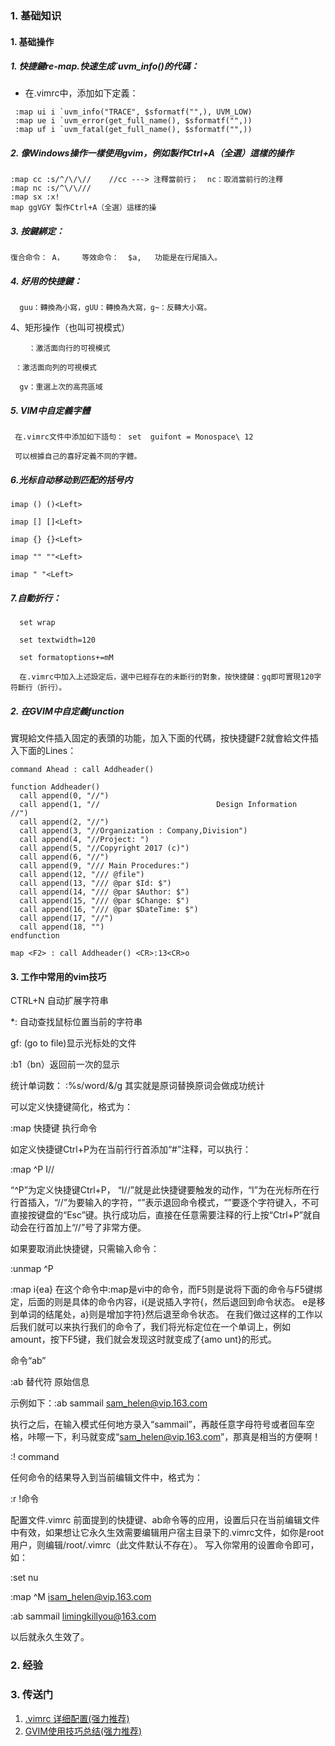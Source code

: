 ### 1. 基础知识
#### 1. 基础操作
##### 1. 快捷鍵re-map.快速生成`uvm_info()的代碼：
- 在.vimrc中，添加如下定義：
~~~
 :map ui i `uvm_info("TRACE", $sformatf("",), UVM_LOW)
 :map ue i `uvm_error(get_full_name(), $sformatf("",))
 :map uf i `uvm_fatal(get_full_name(), $sformatf("",))
~~~


##### 2. 像Windows操作一樣使用gvim，例如製作Ctrl+A（全選）這樣的操作
~~~
:map cc :s/^/\/\//    //cc ---> 注釋當前行；  nc：取消當前行的注釋
:map nc :s/^\/\///   
:map sx :x!
map ggVGY 製作Ctrl+A（全選）這樣的操
~~~

##### 3. 按鍵綁定：
~~~
復合命令： A，    等效命令：  $a,   功能是在行尾插入。
~~~

##### 4. 好用的快捷鍵：

      guu：轉換為小寫，gUU：轉換為大寫，g~：反轉大小寫。

  4、矩形操作（也叫可視模式）    

        ：激活面向行的可視模式    

     ：激活面向列的可視模式

      gv：重選上次的高亮區域

##### 5. VIM中自定義字體

     在.vimrc文件中添加如下語句： set  guifont = Monospace\ 12

     可以根據自己的喜好定義不同的字體。
##### 6.光标自动移动到匹配的括号内 
~~~
imap () ()<Left>
 
imap [] []<Left>
 
imap {} {}<Left>
 
imap "" ""<Left>
 
imap " "<Left>
~~~

##### 7.自動折行：

      set wrap

      set textwidth=120

      set formatoptions+=mM

      在.vimrc中加入上述設定后，選中已經存在的未斷行的對象，按快捷鍵：gq即可實現120字符斷行（折行）。

##### 2. 在GVIM中自定義function
實現給文件插入固定的表頭的功能，加入下面的代碼，按快捷鍵F2就會給文件插入下面的Lines：
~~~
command Ahead : call Addheader()
 
function Addheader()
  call append(0, "//")
  call append(1, "//                          Design Information                      //")
  call append(2, "//")
  call append(3, "//Organization : Company,Division")
  call append(4, "//Project: ")
  call append(5, "//Copyright 2017 (c)")
  call append(6, "//")
  call append(9, "/// Main Procedures:")
  call append(12, "/// @file")
  call append(13, "/// @par $Id: $")
  call append(14, "/// @par $Author: $")
  call append(15, "/// @par $Change: $")
  call append(16, "/// @par $DateTime: $")
  call append(17, "//")
  call append(18, "")
endfunction
 
map <F2> : call Addheader() <CR>:13<CR>o
~~~     


#### 3. 工作中常用的vim技巧

CTRL+N      自动扩展字符串  

*:  自动查找鼠标位置当前的字符串

gf:   (go to file)显示光标处的文件

:b1（bn）返回前一次的显示

统计单词数：  :%s/word/&/g    其实就是原词替换原词会做成功统计

可以定义快捷键简化，格式为：

:map 快捷键 执行命令

如定义快捷键Ctrl+P为在当前行行首添加“#”注释，可以执行：

:map ^P I//

“^P”为定义快捷键Ctrl+P， “I//”就是此快捷键要触发的动作，“I”为在光标所在行行首插入，“//”为要输入的字符，“”表示退回命令模式，“”要逐个字符键入，不可直接按键盘的“Esc”键。执行成功后，直接在任意需要注释的行上按“Ctrl+P”就自动会在行首加上“//”号了非常方便。

如果要取消此快捷键，只需输入命令：

:unmap ^P

:map i{ea}
在这个命令中:map是vi中的命令，而F5则是说将下面的命令与F5键绑定，后面的则是具体的命令内容，i{是说插入字符{，然后退回到命令状态。
e是移到单词的结尾处，a}则是增加字符}然后退至命令状态。
在我们做过这样的工作以后我们就可以来执行我们的命令了，我们将光标定位在一个单词上，例如amount，按下F5键，我们就会发现这时就变成了{amo
unt}的形式。

命令“ab”

:ab 替代符 原始信息

示例如下：:ab sammail sam_helen@vip.163.com

执行之后，在输入模式任何地方录入“sammail”，再敲任意字母符号或者回车空格，咔嚓一下，利马就变成“sam_helen@vip.163.com”，那真是相当的方便啊！

:! command

任何命令的结果导入到当前编辑文件中，格式为：

:r !命令

配置文件.vimrc
前面提到的快捷键、ab命令等的应用，设置后只在当前编辑文件中有效，如果想让它永久生效需要编辑用户宿主目录下的.vimrc文件，如你是root用户，则编辑/root/.vimrc（此文件默认不存在）。
写入你常用的设置命令即可，如：

:set nu

:map ^M isam_helen@vip.163.com

:ab sammail limingkillyou@163.com

以后就永久生效了。


### 2. 经验
### 3. 传送门
1. [.vimrc 详细配置(强力推荐)](https://xueying.blog.csdn.net/article/details/99691936?spm=1001.2014.3001.5502)
2. [GVIM使用技巧总结(强力推荐)](https://xueying.blog.csdn.net/article/details/88410151?spm=1001.2014.3001.5502)
